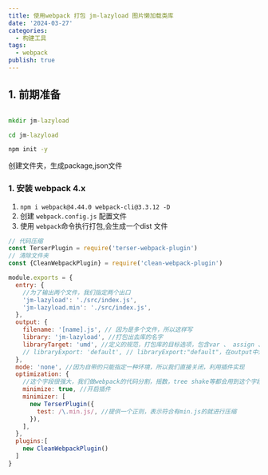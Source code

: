 ```yaml
---
title: 使用webpack 打包 jm-lazyload 图片懒加载类库
date: '2024-03-27'
categories:
  - 构建工具
tags:
  - webpack
publish: true
---
```


## 1. 前期准备

```cmd

mkdir jm-lazyload

cd jm-lazyload

npm init -y

```

创建文件夹，生成package,json文件



### 1. 安装 webpack 4.x


1. `npm i webpack@4.44.0 webpack-cli@3.3.12 -D`
2. 创建 `webpack.config.js` 配置文件
3. 使用 `webpack`命令执行打包,会生成一个dist 文件

```js
// 代码压缩
const TerserPlugin = require('terser-webpack-plugin')
// 清除文件夹
const {CleanWebpackPlugin} = require('clean-webpack-plugin')

module.exports = {
  entry: {
    //为了输出两个文件，我们指定两个出口
    'jm-lazyload': './src/index.js',
    'jm-lazyload.min': './src/index.js',
  },
  output: {
    filename: '[name].js', // 因为是多个文件，所以这样写
    library: 'jm-lazyload', //打包出去库的名字
    libraryTarget: 'umd', //定义的规范，打包库的目标选项，包含var 、 assign 、 this 、 window 、 global 、 commonjs 、 commonjs2 、 commonjsmodule 、 amd 、 umd 、 umd2 、 jsonp这么多 umd是最通用的规范 默认值是var
    // libraryExport: 'default', // libraryExport:"default"，在output中添加上这个配置，表示导出的是默认值，如果不指定，我们导出的是一个module，加上这个配置，导出的就是default，
  },
  mode: 'none', //因为自带的只能指定一种环境，所以我们直接关闭，利用插件实现
  optimization: {
    //这个字段很强大，我们做webpack的代码分割，摇数，tree shake等都会用到这个字段
    minimize: true, //开启插件
    minimizer: [
      new TerserPlugin({
        test: /\.min.js/, //提供一个正则，表示符合有min.js的就进行压缩
      }),
    ],
  },
  plugins:[
    new CleanWebpackPlugin()
  ]
}
```